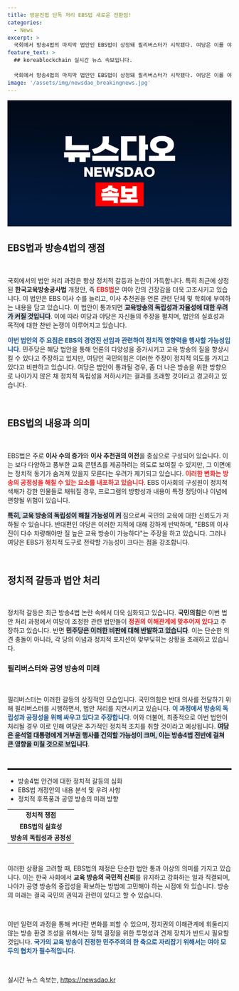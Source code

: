 ```yaml
---
title: 방문진법 단독 처리 EBS법 새로운 전환점!
categories:
  - News
excerpt: >
  국회에서 방송4법의 마지막 법안인 EBS법이 상정돼 필리버스터가 시작됐다. 여당은 이를 야당의 정치적 영향력 확대 시도로 간주하며 강력 반발하고 있다. 오늘 오전 본회의 통과가 예상되는 가운데, 윤 대통령의 거부권 행사 여부에 이목이 집중된다.
feature_text: >
  ## koreablockchain 실시간 뉴스 속보입니다.

  국회에서 방송4법의 마지막 법안인 EBS법이 상정돼 필리버스터가 시작됐다. 여당은 이를 야당의 정치적 영향력 확대 시도로 간주하며 강력 반발하고 있다. 오늘 오전 본회의 통과가 예상되는 가운데, 윤 대통령의 거부권 행사 여부에 이목이 집중된다.
image: '/assets/img/newsdao_breakingnews.jpg'
---
```


<p><img src="/assets/img/newsdao_breakingnews.jpg" alt="koreablockchain 속보" /></p>

<h2 data-ke-size="size26">EBS법과 방송4법의 쟁점</h2>

<p data-ke-size="size16">&nbsp;</p>

<p>국회에서의 법안 처리 과정은 항상 정치적 갈등과 논란이 가득합니다. 특히 최근에 상정된 <b>한국교육방송공사법</b> 개정안, 즉 <b><span style="color: #ee2323;">EBS법</span></b>은 여야 간의 긴장감을 더욱 고조시키고 있습니다. 이 법안은 EBS 이사 수를 늘리고, 이사 추천권을 언론 관련 단체 및 학회에 부여하는 내용을 담고 있습니다. 이 법안이 통과되면 <b><span style="background-color: #21538527;">교육방송의 독립성과 자율성에 대한 우려가 커질 것입니다</span></b>. 이에 따라 여당과 야당은 자신들의 주장을 펼치며, 법안의 실효성과 목적에 대한 찬반 논쟁이 이루어지고 있습니다. </p>

<p><b><span style="color: #1a5490;">이번 법안의 주 요점은 EBS의 경영진 선임과 관련하여 정치적 영향력을 행사할 가능성입니다</span></b>. 민주당은 해당 법안을 통해 언론의 다양성을 증가시키고 교육 방송의 질을 향상시킬 수 있다고 주장하고 있지만, 여당인 국민의힘은 이러한 주장이 정치적 의도를 가지고 있다고 비판하고 있습니다. 여당은 법안이 통과될 경우, 좀 더 나은 방송을 위한 방향으로 나아가지 않은 채 정치적 독립성을 저하시키는 결과를 초래할 것이라고 경고하고 있습니다.</p>

<p data-ke-size="size16">&nbsp;</p>

<h2 data-ke-size="size26">EBS법의 내용과 의미</h2>

<p data-ke-size="size16">&nbsp;</p>

<p>EBS법은 주로 <b>이사 수의 증가</b>와 <b>이사 추천권의 이전</b>을 중심으로 구성되어 있습니다. 이는 보다 다양하고 풍부한 교육 콘텐츠를 제공하려는 의도로 보여질 수 있지만, 그 이면에는 정치적 동기가 숨겨져 있을지 모른다는 우려가 제기되고 있습니다. <b><span style="color: #ee2323;">이러한 변화는 방송의 공정성을 해칠 수 있는 요소를 내포하고 있습니다</span></b>. EBS 이사회의 구성원이 정치적 색채가 강한 인물들로 채워질 경우, 프로그램의 방향성과 내용이 특정 정당이나 이념에 편향될 위험이 있습니다. </p>

<p><b><span style="background-color: #21538527;">특히, 교육 방송의 독립성이 해칠 가능성이 커 </span></b>짐으로써 국민의 교육에 대한 신뢰도가 저하될 수 있습니다. 반대편인 야당은 이러한 지적에 대해 강하게 반박하며, "EBS의 이사진이 다수 차량해야만 질 높은 교육 방송이 가능하다"는 주장을 하고 있습니다. 그러나 여당은 EBS가 정치적 도구로 전락할 가능성이 크다는 점을 강조합니다.</p>

<p data-ke-size="size16">&nbsp;</p>

<h2 data-ke-size="size26">정치적 갈등과 법안 처리</h2>

<p data-ke-size="size16">&nbsp;</p>

<p>정치적 갈등은 최근 방송4법 논란 속에서 더욱 심화되고 있습니다. <b>국민의힘</b>은 이번 법안 처리 과정에서 여당이 조정한 관련 법안들이 <b><span style="color: #ee2323;">정권의 이해관계에 맞추어져 있다</span></b>고 주장하고 있습니다. 반면 <b><span style="background-color: #21538527;">민주당은 이러한 비판에 대해 반발하고 있습니다</span></b>. 이는 단순한 의견 충돌이 아니라, 각 당의 이념과 정치적 포지션이 맞부딪히는 상황을 초래하고 있습니다. </p>

<h3 data-ke-size="size24">필리버스터와 공영 방송의 미래</h3>

<p data-ke-size="size16">&nbsp;</p>

<p>필리버스터는 이러한 갈등의 상징적인 모습입니다. 국민의힘은 반대 의사를 전달하기 위해 필리버스터를 시행하면서, 법안 처리를 지연시키고 있습니다. <b><span style="color: #1a5490;">이 과정에서 방송의 독립성과 공정성을 위해 싸우고 있다고 주장합니다</span></b>. 이와 더불어, 최종적으로 이번 법안이 처리될 경우 이로 인해 여당은 추가적인 정치적 조치를 취할 것이라고 예상됩니다. <b><span style="background-color: #21538527;">여당은 윤석열 대통령에게 거부권 행사를 건의할 가능성이 크며, 이는 방송4법 전반에 걸쳐 큰 영향을 미칠 것으로 보입니다</span></b>.</p>

<p data-ke-size="size16">&nbsp;</p>

<hr style="height:4px;"/>

<ul>
 <li>방송4법 안건에 대한 정치적 갈등의 심화</li>
 <li>EBS법 개정안의 내용 분석 및 우려 사항</li>
 <li>정치적 후폭풍과 공영 방송의 미래 방향</li>
</ul>

<table>
 <tr>
  <td style="text-align: center; height: 17px;"><b>정치적 쟁점</b></td>
 </tr>
 <tr>
  <td style="text-align: center; height: 17px;"><b>EBS법의 실효성</b></td>
 </tr>
 <tr>
  <td style="text-align: center; height: 17px;"><b>방송의 독립성과 공정성</b></td>
 </tr>
</table>

<p data-ke-size="size16">&nbsp;</p>

<p>이러한 상황을 고려할 때, EBS법의 제정은 단순한 법안 통과 이상의 의미를 가지고 있습니다. 이는 한국 사회에서 <b>교육 방송의 국민적 신뢰</b>를 유지하고 강화하는 일과 직결되며, 나아가 공영 방송의 중립성을 확보하는 방법에 고민해야 하는 시점에 와 있습니다. 방송의 미래는 결국 국민의 권익과 관련이 있다고 할 수 있습니다. </p>

<p data-ke-size="size16">&nbsp;</p>

<p>이번 일련의 과정을 통해 커다란 변화를 꾀할 수 있으며, 정치권의 이해관계에 휘둘리지 않는 방송 환경 조성을 위해서는 정책 결정을 위한 투명성과 견제 장치가 반드시 필요할 것입니다. <b><span style="color: #1a5490;">국가의 교육 방송이 진정한 민주주의의 한 축으로 자리잡기 위해서는 여야 모두의 협치가 필수적입니다</span></b>. </p>

<p data-ke-size="size16">&nbsp;</p>
실시간 뉴스 속보는, <a href="https://newsdao.kr" rel="dofollow">https://newsdao.kr</a>


